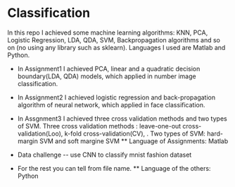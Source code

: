 # Classification
In this repo I achieved some machine learning algorithms: KNN, PCA, Logistic Regression, LDA, QDA, SVM, Backpropagation algorithms and so on (no using any library such as sklearn). Languages I used are Matlab and Python.

- In Assignment1 I achieved PCA, linear and a quadratic decision boundary(LDA, QDA) models, which applied in number image classification.
- In Assignment2 I achieved logistic regression and back-propagation algorithm of neural network, which applied in face classification.
- In Assgnment3 I achieved three cross validation methods and two types of SVM.
   Three cross validation methods : leave-one-out cross-validation(Loo), k-fold cross-validation(CV), . 
   Two types of SVM: hard-margin SVM and soft margine SVM
** Language of Assignments: Matlab

- Data challenge -- use CNN to classify mnist fashion dataset
- For the rest you can tell from file name.
** Language of the others: Python

